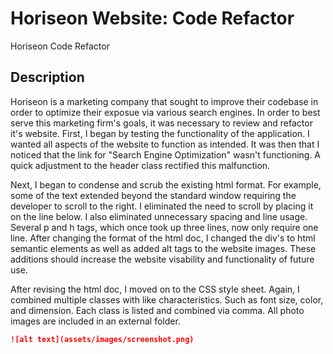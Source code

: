 # Horiseon Website: Code Refactor
Horiseon Code Refactor 

## Description 

Horiseon is a marketing company that sought to improve their codebase in order to optimize their exposue via various search engines. In order to best serve this marketing firm's goals, it was necessary to review and refactor it's website. First, I began by testing the functionality of the application. I wanted all aspects of the website to function as intended. It was then that I noticed that the link for "Search Engine Optimization" wasn't functioning. A quick adjustment to the header class rectified this malfunction.

Next, I began to condense and scrub the existing html format. For example, some of the text extended beyond the standard window requiring the developer to scroll to the right. I eliminated the need to scroll by placing it on the line below. I also eliminated unnecessary spacing and line usage. Several p and h tags, which once took up three lines, now only require one line. After changing the format of the html doc, I changed the div's to html semantic elements as well as added alt tags to the website images. These additions should increase the website visability and functionality of future use. 

After revising the html doc, I moved on to the CSS style sheet. Again, I combined multiple classes with like characteristics. Such as font size, color, and dimension. Each class is listed and combined via comma. All photo images are included in an external folder.
```md
![alt text](assets/images/screenshot.png)
```
